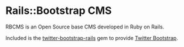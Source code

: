# Rails::Bootstrap CMS

RBCMS is an Open Source base CMS developed in Ruby on Rails.

Included is the [twitter-bootstrap-rails](https://github.com/seyhunak/twitter-bootstrap-rails) gem to provide [Twitter Bootstrap](http://getbootstrap.com/).
